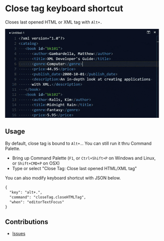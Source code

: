 # Close tag keyboard shortcut
Closes last opened HTML or XML tag with `Alt+.`

![Demo showing how close tag works](https://github.com/compulim/vscode-closetag/blob/master/demo.gif)

## Usage
By default, close tag is bound to `Alt+.`. You can still run it thru Command Palette.
* Bring up Command Palette (`F1`, or `Ctrl+Shift+P` on Windows and Linux, or `Shift+CMD+P` on OSX)
* Type or select "Close Tag: Close last opened HTML/XML tag"

You can also modify keyboard shortcut with JSON below.
```
{
  "key": "alt+.",
  "command": "closeTag.closeHTMLTag",
  "when": "editorTextFocus"
}
```

## Contributions
* [Issues](https://github.com/compulim/vscode-closetag/issues/)